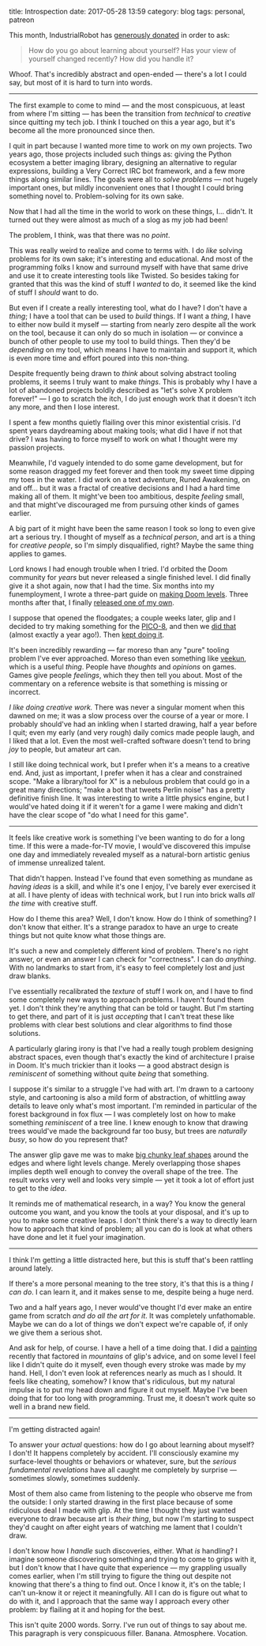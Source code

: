 title: Introspection
date: 2017-05-28 13:59
category: blog
tags: personal, patreon

This month, IndustrialRobot has [generously donated](https://www.patreon.com/eevee) in order to ask:

> How do you go about learning about yourself? Has your view of yourself changed recently? How did you handle it?

Whoof.  That's incredibly abstract and open-ended — there's a lot I could say, but most of it is hard to turn into words.

<!-- more -->

----

The first example to come to mind — and the most conspicuous, at least from where I'm sitting — has been the transition from _technical_ to _creative_ since quitting my tech job.  I think I touched on this a year ago, but it's become all the more pronounced since then.

I quit in part because I wanted more time to work on my own projects.  Two years ago, those projects included such things as: giving the Python ecosystem a better imaging library, designing an alternative to regular expressions, building a Very Correct IRC bot framework, and a few more things along similar lines.  The goals were all to _solve problems_ — not hugely important ones, but mildly inconvenient ones that I thought I could bring something novel to.  Problem-solving for its own sake.

Now that I had all the time in the world to work on these things, I...  didn't.  It turned out they were almost as much of a slog as my job had been!

The problem, I think, was that there was no _point_.

This was really weird to realize and come to terms with.  I do _like_ solving problems for its own sake; it's interesting and educational.  And most of the programming folks I know and surround myself with have that same drive and use it to create interesting tools like Twisted.  So besides taking for granted that this was the kind of stuff I _wanted_ to do, it seemed like the kind of stuff I _should_ want to do.

But even if I create a really interesting tool, what do I have?  I don't have a _thing_; I have a tool that can be used to _build_ things.  If I want a _thing_, I have to either now build it myself — starting from nearly zero despite all the work on the tool, because it can only do so much in isolation — or convince a bunch of other people to use my tool to build things.  Then they'd be _depending_ on my tool, which means I have to maintain and support it, which is even more time and effort poured into this non-thing.

Despite frequently being drawn to _think_ about solving abstract tooling problems, it seems I truly want to make _things_.  This is probably why I have a lot of abandoned projects boldly described as "let's solve X problem forever!" — I go to scratch the itch, I do just enough work that it doesn't itch any more, and then I lose interest.

I spent a few months quietly flailing over this minor existential crisis.  I'd spent years daydreaming about making tools; what did I have if not that drive?  I was having to force myself to work on what I thought were my passion projects.

Meanwhile, I'd vaguely intended to do some game development, but for some reason dragged my feet forever and then took my sweet time dipping my toes in the water.  I did work on a text adventure, Runed Awakening, on and off...  but it was a fractal of creative decisions and I had a hard time making all of them.  It might've been too ambitious, despite _feeling_ small, and that might've discouraged me from pursuing other kinds of games earlier.

A big part of it might have been the same reason I took so long to even give art a serious try.  I thought of myself as a _technical person_, and art is a thing for _creative people_, so I'm simply disqualified, right?  Maybe the same thing applies to games.

Lord knows I had enough trouble when I tried.  I'd orbited the Doom community for _years_ but never released a single finished level.  I did finally give it a shot again, now that I had the time.  Six months into my funemployment, I wrote a three-part guide on [making Doom levels]({filename}/2015-12-19-you-should-make-a-doom-level-part-1.markdown).  Three months after that, I finally [released one of my own]({filename}/release/2016-03-31-i-made-a-doom-level.markdown).

I suppose that opened the floodgates; a couple weeks later, glip and I decided to try making something for the [PICO-8](http://www.lexaloffle.com/pico-8.php), and then we [did that]({filename}/release/2016-05-25-under-construction-our-pico-8-game.markdown) (almost exactly a year ago!).  Then [kept doing it](https://eevee.itch.io/).

It's been incredibly rewarding — far moreso than any "pure" tooling problem I've ever approached.  Moreso than even something like [veekun](https://veekun.com/), which is a useful _thing_.  People have _thoughts_ and _opinions_ on games.  Games give people _feelings_, which they then tell you about.  Most of the commentary on a reference website is that something is missing or incorrect.

_I like doing creative work._  There was never a singular moment when this dawned on me; it was a slow process over the course of a year or more.  I probably should've had an inkling when I started drawing, half a year before I quit; even my early (and very rough) daily comics made people laugh, and I liked that a lot.  Even the most well-crafted software doesn't tend to bring _joy_ to people, but amateur art can.

I still like doing technical work, but I prefer when it's a means to a creative end.  And, just as important, I prefer when it has a clear and constrained scope.  "Make a library/tool for X" is a nebulous problem that could go in a great many directions; "make a bot that tweets Perlin noise" has a pretty definitive finish line.  It was interesting to write a little physics engine, but I would've hated doing it if it weren't for a game I were making and didn't have the clear scope of "do what I need for this game".

----

It feels like creative work is something I've been wanting to do for a long time.  If this were a made-for-TV movie, I would've discovered this impulse one day and immediately revealed myself as a natural-born artistic genius of immense unrealized talent.

That didn't happen.  Instead I've found that even something as mundane as _having ideas_ is a skill, and while it's one I enjoy, I've barely ever exercised it at all.  I have plenty of ideas with technical work, but I run into brick walls _all the time_ with creative stuff.

How do I theme this area?  Well, I don't know.  How do I think of something?  I don't know that either.  It's a strange paradox to have an urge to create things but not quite know what those things are.

It's such a new and completely different kind of problem.  There's no right answer, or even an answer I can check for "correctness".  I can do _anything_.  With no landmarks to start from, it's easy to feel completely lost and just draw blanks.

I've essentially recalibrated the _texture_ of stuff I work on, and I have to find some completely new ways to approach problems.  I haven't found them yet.  I don't think they're anything that can be told or taught.  But I'm starting to get there, and part of it is just _accepting_ that I can't treat these like problems with clear best solutions and clear algorithms to find those solutions.

A particularly glaring irony is that I've had a really tough problem designing abstract spaces, even though that's exactly the kind of architecture I praise in Doom.  It's much trickier than it looks — a good abstract design is _reminiscent_ of something without quite _being_ that something.  

I suppose it's similar to a struggle I've had with art.  I'm drawn to a cartoony style, and cartooning is also a mild form of abstraction, of whittling away details to leave only what's most important.  I'm reminded in particular of the forest background in fox flux — I was completely lost on how to make something _reminiscent_ of a tree line.  I knew enough to know that drawing trees would've made the background far too busy, but trees are _naturally busy_, so how do you represent that?

The answer glip gave me was to make [big chunky leaf shapes](https://github.com/eevee/fox-flux/blob/059bf95e6a038bcf0f387965e5acdeab6e1ff47e/assets/images/landscape.png) around the edges and where light levels change.  Merely overlapping those shapes implies depth well enough to convey the overall shape of the tree.  The result works very well and looks very simple — yet it took a lot of effort just to get to the _idea_.

It reminds me of mathematical research, in a way?  You know the general outcome you want, and you know the tools at your disposal, and it's up to you to make some creative leaps.  I don't think there's a way to directly learn how to approach that kind of problem; all you can do is look at what others have done and let it fuel your imagination.

----

I think I'm getting a little distracted here, but this is stuff that's been rattling around lately.

If there's a more personal meaning to the tree story, it's that this is a thing _I can do_.  I can learn it, and it makes sense to me, despite being a huge nerd.

Two and a half years ago, I never would've thought I'd ever make an entire game from scratch _and do all the art for it_.  It was completely unfathomable.  Maybe we can do a lot of things we don't expect we're capable of, if only we give them a serious shot.

And ask for help, of course.  I have a hell of a time doing that.  I did a [painting](https://twitter.com/eevee/status/867960854611763200) recently that factored in _mountains_ of glip's advice, and on some level I feel like I didn't quite do it myself, even though every stroke was made by my hand.  Hell, I don't even look at references nearly as much as I should.  It feels like cheating, somehow?  I know that's ridiculous, but my natural impulse is to put my head down and figure it out myself.  Maybe I've been doing that for too long with programming.  Trust me, it doesn't work quite so well in a brand new field.

----

I'm getting distracted again!

To answer your _actual_ questions: how do I go about learning about myself?  I don't!  It happens completely by accident.  I'll consciously examine my surface-level thoughts or behaviors or whatever, sure, but the _serious fundamental revelations_ have all caught me completely by surprise — sometimes slowly, sometimes suddenly.

Most of them also came from listening to the people who observe me from the outside: I only started drawing in the first place because of some ridiculous deal I made with glip.  At the time I thought they just wanted everyone to draw because art is _their thing_, but now I'm starting to suspect they'd caught on after eight years of watching me lament that I couldn't draw.

I don't know how I _handle_ such discoveries, either.  What _is_ handling?  I imagine someone discovering something and trying to come to grips with it, but I don't know that I have quite that experience — my grappling usually comes earlier, when I'm still trying to figure the thing out despite not knowing that there's a thing to find out.  Once I know it, it's on the table; I can't un-know it or reject it meaningfully.  All I can do is figure out what to do with it, and I approach that the same way I approach every other problem: by flailing at it and hoping for the best.

This isn't quite 2000 words.  Sorry.  I've run out of things to say about me.  This paragraph is very conspicuous filler.  Banana.  Atmosphere.  Vocation.

